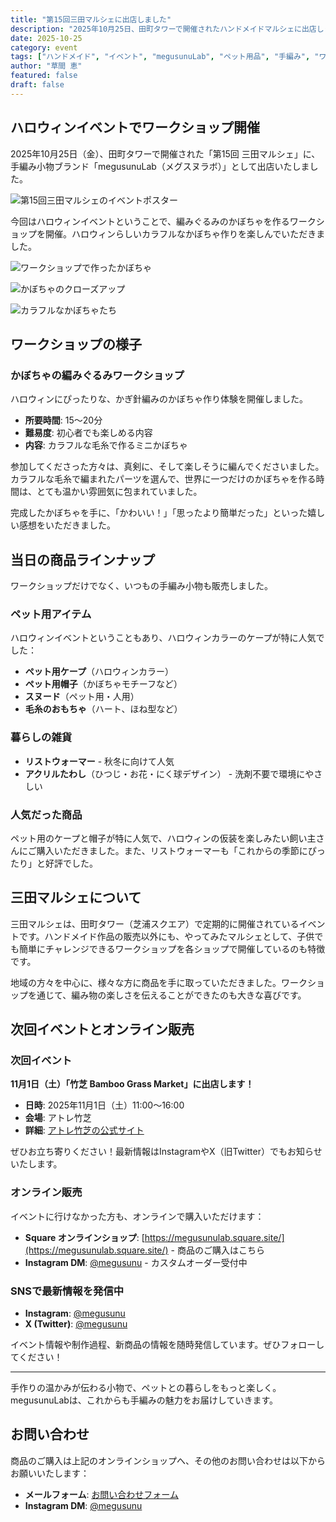 ```yaml
---
title: "第15回三田マルシェに出店しました"
description: "2025年10月25日、田町タワーで開催されたハンドメイドマルシェに出店しました。ハロウィンイベントとして、かぼちゃの編みぐるみワークショップを開催しました。"
date: 2025-10-25
category: event
tags: ["ハンドメイド", "イベント", "megusunuLab", "ペット用品", "手編み", "ワークショップ", "ハロウィン"]
author: "草間 恵"
featured: false
draft: false
---
```


## ハロウィンイベントでワークショップ開催

2025年10月25日（金）、田町タワーで開催された「第15回 三田マルシェ」に、手編み小物ブランド「megusunuLab（メグスヌラボ）」として出店いたしました。

![第15回三田マルシェのイベントポスター](/images/events/mita-marche/event-poster.png)

今回はハロウィンイベントということで、編みぐるみのかぼちゃを作るワークショップを開催。ハロウィンらしいカラフルなかぼちゃ作りを楽しんでいただきました。

<div class="image-grid">

![ワークショップで作ったかぼちゃ](/images/events/mita-marche/workshop-main.jpg)

![かぼちゃのクローズアップ](/images/events/mita-marche/pumpkin-closeup.jpg)

![カラフルなかぼちゃたち](/images/events/mita-marche/pumpkin-display.jpg)

</div>

## ワークショップの様子

### かぼちゃの編みぐるみワークショップ

ハロウィンにぴったりな、かぎ針編みのかぼちゃ作り体験を開催しました。

- **所要時間**: 15〜20分
- **難易度**: 初心者でも楽しめる内容
- **内容**: カラフルな毛糸で作るミニかぼちゃ

参加してくださった方々は、真剣に、そして楽しそうに編んでくださいました。カラフルな毛糸で編まれたパーツを選んで、世界に一つだけのかぼちゃを作る時間は、とても温かい雰囲気に包まれていました。

完成したかぼちゃを手に、「かわいい！」「思ったより簡単だった」といった嬉しい感想をいただきました。

## 当日の商品ラインナップ

ワークショップだけでなく、いつもの手編み小物も販売しました。

### ペット用アイテム

ハロウィンイベントということもあり、ハロウィンカラーのケープが特に人気でした：

- **ペット用ケープ**（ハロウィンカラー）
- **ペット用帽子**（かぼちゃモチーフなど）
- **スヌード**（ペット用・人用）
- **毛糸のおもちゃ**（ハート、ほね型など）

### 暮らしの雑貨

- **リストウォーマー** - 秋冬に向けて人気
- **アクリルたわし**（ひつじ・お花・にく球デザイン） - 洗剤不要で環境にやさしい

### 人気だった商品

ペット用のケープと帽子が特に人気で、ハロウィンの仮装を楽しみたい飼い主さんにご購入いただきました。また、リストウォーマーも「これからの季節にぴったり」と好評でした。

## 三田マルシェについて

三田マルシェは、田町タワー（芝浦スクエア）で定期的に開催されているイベントです。ハンドメイド作品の販売以外にも、やってみたマルシェとして、子供でも簡単にチャレンジできるワークショップを各ショップで開催しているのも特徴です。

地域の方々を中心に、様々な方に商品を手に取っていただきました。ワークショップを通じて、編み物の楽しさを伝えることができたのも大きな喜びです。

## 次回イベントとオンライン販売

### 次回イベント

**11月1日（土）「竹芝 Bamboo Grass Market」に出店します！**

- **日時**: 2025年11月1日（土）11:00〜16:00
- **会場**: アトレ竹芝
- **詳細**: [アトレ竹芝の公式サイト](https://www.atre.co.jp/takeshiba/)

ぜひお立ち寄りください！最新情報はInstagramやX（旧Twitter）でもお知らせいたします。

### オンライン販売

イベントに行けなかった方も、オンラインで購入いただけます：

- **Square オンラインショップ**: [https://megusunulab.square.site/](https://megusunulab.square.site/) - 商品のご購入はこちら
- **Instagram DM**: [@megusunu](https://www.instagram.com/megusunu/) - カスタムオーダー受付中

### SNSで最新情報を発信中

- **Instagram**: [@megusunu](https://www.instagram.com/megusunu/)
- **X (Twitter)**: [@megusunu](https://x.com/megusunu)

イベント情報や制作過程、新商品の情報を随時発信しています。ぜひフォローしてください！

---

手作りの温かみが伝わる小物で、ペットとの暮らしをもっと楽しく。megusunuLabは、これからも手編みの魅力をお届けしていきます。

## お問い合わせ

商品のご購入は上記のオンラインショップへ、その他のお問い合わせは以下からお願いいたします：

- **メールフォーム**: [お問い合わせフォーム](/#contact)
- **Instagram DM**: [@megusunu](https://www.instagram.com/megusunu/)
